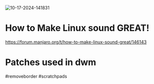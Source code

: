 ![10-17-2024-141831](https://github.com/user-attachments/assets/93416b70-1780-4a44-a732-192f20c81d8c)


# How to Make Linux sound GREAT!
https://forum.manjaro.org/t/how-to-make-linux-sound-great/146143

# Patches used in dwm
#removeborder
#scratchpads









